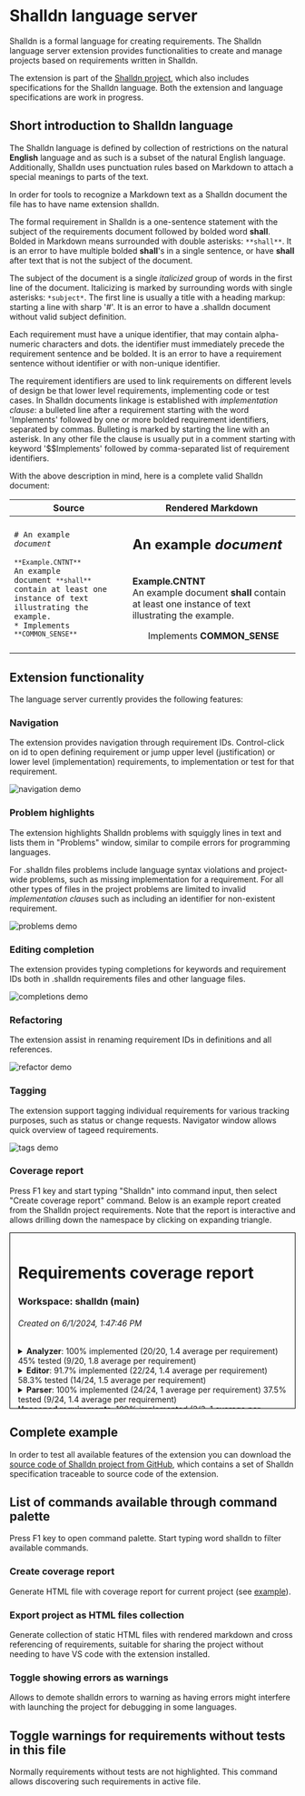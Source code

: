 # Shalldn language server

Shalldn is a formal language for creating requirements. The Shalldn language server extension provides functionalities to create and manage projects based on requirements written in Shalldn.

The extension is part of the [Shalldn project](http://shalldn.net), which also includes specifications for the Shalldn language. Both the extension and language specifications are work in progress.

## Short introduction to Shalldn language

The Shalldn language is defined by collection of restrictions on the natural **English** language and as such is a subset of the natural English language. Additionally, Shalldn uses punctuation rules based on Markdown to attach a special meanings to parts of the text.

In order for tools to recognize a Markdown text as a Shalldn document the file has to have name extension shalldn.

The formal requirement in Shalldn is a one-sentence statement with the subject of the requirements document followed by bolded word **shall**. Bolded in Markdown means surrounded with double asterisks: ```**shall**```. It is an error to have multiple bolded **shall**'s in a single sentence, or have **shall** after text that is not the subject of the document.

The subject of the document is a single *italicized* group of words in the first line of the document. Italicizing is marked by surrounding words with single asterisks: ```*subject*```. The first line is usually a title with a heading markup: starting a line with sharp '#'. It is an error to have a .shalldn document without valid subject definition.

Each requirement must have a unique identifier, that may contain alpha-numeric characters and dots. the identifier must immediately precede the requirement sentence and be bolded. It is an error to have a requirement sentence without identifier or with non-unique identifier.

The requirement identifiers are used to link requirements on different levels of design be that lower level requirements, implementing code or test cases. In Shalldn documents linkage is established with *implementation clause*: a bulleted line after a requirement starting with the word 'Implements' followed by one or more bolded requirement identifiers, separated by commas. Bulleting is marked by starting the line with an asterisk. In any other file the clause is usually put in a comment starting with keyword '$$Implements' followed by comma-separated list of requirement identifiers.

With the above description in mind, here is a complete valid Shalldn document:

|Source|Rendered Markdown|
|------|------|
|<code># An example *document*<br><br>`**Example.CNTNT**`  <br>An example document `**shall**` contain at least one instance of text illustrating the example.<br>* Implements `**COMMON_SENSE**`</code>|<H2>An example *document*</H2><br>**Example.CNTNT**  <br>An example document **shall** contain at least one instance of text illustrating the example.<br><ul><li> Implements **COMMON_SENSE**|

## Extension functionality

The language server currently provides the following features:

### Navigation 
The extension provides navigation through requirement IDs. Control-click on id to open defining requirement or jump upper level (justification) or lower level (implementation) requirements,  to implementation or test for that requirement. 

![navigation demo](media/nav.gif)

### Problem highlights
The extension highlights Shalldn problems with squiggly lines in text and lists them in "Problems" window, similar to compile errors for programming languages.

For .shalldn files problems include language syntax violations and project-wide problems, such as missing implementation for a requirement. For all other types of files in the project problems are limited to invalid *implementation clause*s such as including an identifier for non-existent requirement.

![problems demo](media/problems.gif)

### Editing completion
The extension provides typing completions for keywords and requirement IDs both in .shalldn requirements files and other language files.

![completions demo](media/completions.gif)

### Refactoring
The extension assist in renaming requirement IDs in definitions and all references.

![refactor demo](media/refactor.gif)

### Tagging
The extension support tagging individual requirements for various tracking purposes, such as status or change requests. Navigator window allows quick overview of tageed requirements.

![tags demo](media/tags.gif)

### Coverage report

Press F1 key and start typing "Shalldn" into command input, then select "Create coverage report" command. Below is an example report created from the Shalldn project requirements. Note that the report is interactive and allows drilling down the namespace by clicking on expanding triangle.
<div style="max-height:20em; overflow-y:auto;border:1px solid black;padding:1em">
<style>ul {list-style-type:none;}</style>
		<h1>Requirements coverage report</h1>
		<h3>Workspace: shalldn (main)</h3>
		<h6>Created on 6/1/2024, 1:47:46 PM</h6>
	<details><summary><b>Analyzer</b>: 100% implemented (20/20, 1.4 average per requirement)  45% tested (9/20, 1.8 average per requirement)</summary><ul><li><b>Analyzer.ERR</b>: 100% implemented (4/4, 1.5 average per requirement)  75% tested (3/4, 1.3 average per requirement)<br></li><li><b>Analyzer.TEST</b>: 100% implemented (4/4, 1.3 average per requirement)  100% tested (4/4, 2.3 average per requirement)<br></li></ul></details><details><summary><b>Editor</b>: 91.7% implemented (22/24, 1.4 average per requirement)  58.3% tested (14/24, 1.5 average per requirement)</summary><ul><li><b>Editor.CMPL</b>: 100% implemented (8/8, 1.3 average per requirement)  100% tested (8/8, 1.3 average per requirement)<br></li><li><b>Editor.ERR</b>: 100% implemented (3/3, 1.7 average per requirement)  33.3% tested (1/3, 1 average per requirement)<br></li><li><b>Editor.INFO</b>: 100% implemented (2/2, 1 average per requirement)  100% tested (2/2, 3 average per requirement)<br></li><li><b>Editor.NAV</b>: 100% implemented (4/4, 1.3 average per requirement)  0% tested (0/4)<br></li></ul></details><details><summary><b>Parser</b>: 100% implemented (24/24, 1 average per requirement)  37.5% tested (9/24, 1.4 average per requirement)</summary><ul><li><b>Parser.ERR</b>: 100% implemented (9/9, 1 average per requirement)  22.2% tested (2/9, 2.5 average per requirement)<br></li><li><b>Parser.IMPLMNT</b>: 100% implemented (3/3, 1 average per requirement)  66.7% tested (2/3, 1 average per requirement)<br></li></ul></details><b>Unscoped requirements</b>: 100% implemented (3/3, 1 average per requirement)  0% tested (0/3)<br>
</div>

## Complete example
In order to test all available features of the extension you can download the [source code of Shalldn project from GitHub](https://github.com/vldmr-bus/shalldn), which contains a set of Shalldn specification traceable to source code of the extension.

## List of commands available through command palette

Press F1 key to open command palette. Start typing word shalldn to filter available commands.

### Create coverage report

Generate HTML file with coverage report for current project (see [example](#coverage-report)).

### Export project as HTML files collection

Generate collection of static HTML files with rendered markdown and cross referencing of requirements, suitable for sharing the project without needing to have VS code with the extension installed.

### Toggle showing errors as warnings

Allows to demote shalldn errors to warning as having errors might interfere with launching the project for debugging in some languages.

## Toggle warnings for requirements without tests in this file

Normally requirements without tests are not highlighted. This command allows discovering such requirements in active file.
